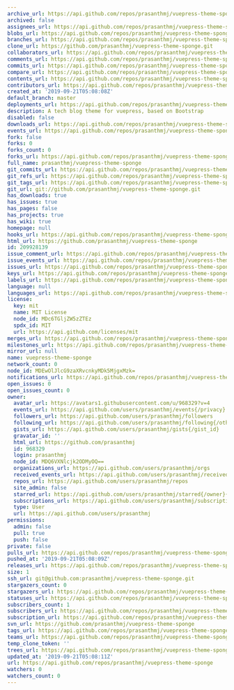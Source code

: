 ```yaml
---
archive_url: https://api.github.com/repos/prasanthmj/vuepress-theme-sponge/{archive_format}{/ref}
archived: false
assignees_url: https://api.github.com/repos/prasanthmj/vuepress-theme-sponge/assignees{/user}
blobs_url: https://api.github.com/repos/prasanthmj/vuepress-theme-sponge/git/blobs{/sha}
branches_url: https://api.github.com/repos/prasanthmj/vuepress-theme-sponge/branches{/branch}
clone_url: https://github.com/prasanthmj/vuepress-theme-sponge.git
collaborators_url: https://api.github.com/repos/prasanthmj/vuepress-theme-sponge/collaborators{/collaborator}
comments_url: https://api.github.com/repos/prasanthmj/vuepress-theme-sponge/comments{/number}
commits_url: https://api.github.com/repos/prasanthmj/vuepress-theme-sponge/commits{/sha}
compare_url: https://api.github.com/repos/prasanthmj/vuepress-theme-sponge/compare/{base}...{head}
contents_url: https://api.github.com/repos/prasanthmj/vuepress-theme-sponge/contents/{+path}
contributors_url: https://api.github.com/repos/prasanthmj/vuepress-theme-sponge/contributors
created_at: '2019-09-21T05:08:08Z'
default_branch: master
deployments_url: https://api.github.com/repos/prasanthmj/vuepress-theme-sponge/deployments
description: A tech blog theme for vuepress, based on Bootstrap
disabled: false
downloads_url: https://api.github.com/repos/prasanthmj/vuepress-theme-sponge/downloads
events_url: https://api.github.com/repos/prasanthmj/vuepress-theme-sponge/events
fork: false
forks: 0
forks_count: 0
forks_url: https://api.github.com/repos/prasanthmj/vuepress-theme-sponge/forks
full_name: prasanthmj/vuepress-theme-sponge
git_commits_url: https://api.github.com/repos/prasanthmj/vuepress-theme-sponge/git/commits{/sha}
git_refs_url: https://api.github.com/repos/prasanthmj/vuepress-theme-sponge/git/refs{/sha}
git_tags_url: https://api.github.com/repos/prasanthmj/vuepress-theme-sponge/git/tags{/sha}
git_url: git://github.com/prasanthmj/vuepress-theme-sponge.git
has_downloads: true
has_issues: true
has_pages: false
has_projects: true
has_wiki: true
homepage: null
hooks_url: https://api.github.com/repos/prasanthmj/vuepress-theme-sponge/hooks
html_url: https://github.com/prasanthmj/vuepress-theme-sponge
id: 209928139
issue_comment_url: https://api.github.com/repos/prasanthmj/vuepress-theme-sponge/issues/comments{/number}
issue_events_url: https://api.github.com/repos/prasanthmj/vuepress-theme-sponge/issues/events{/number}
issues_url: https://api.github.com/repos/prasanthmj/vuepress-theme-sponge/issues{/number}
keys_url: https://api.github.com/repos/prasanthmj/vuepress-theme-sponge/keys{/key_id}
labels_url: https://api.github.com/repos/prasanthmj/vuepress-theme-sponge/labels{/name}
language: null
languages_url: https://api.github.com/repos/prasanthmj/vuepress-theme-sponge/languages
license:
  key: mit
  name: MIT License
  node_id: MDc6TGljZW5zZTEz
  spdx_id: MIT
  url: https://api.github.com/licenses/mit
merges_url: https://api.github.com/repos/prasanthmj/vuepress-theme-sponge/merges
milestones_url: https://api.github.com/repos/prasanthmj/vuepress-theme-sponge/milestones{/number}
mirror_url: null
name: vuepress-theme-sponge
network_count: 0
node_id: MDEwOlJlcG9zaXRvcnkyMDk5MjgxMzk=
notifications_url: https://api.github.com/repos/prasanthmj/vuepress-theme-sponge/notifications{?since,all,participating}
open_issues: 0
open_issues_count: 0
owner:
  avatar_url: https://avatars1.githubusercontent.com/u/968329?v=4
  events_url: https://api.github.com/users/prasanthmj/events{/privacy}
  followers_url: https://api.github.com/users/prasanthmj/followers
  following_url: https://api.github.com/users/prasanthmj/following{/other_user}
  gists_url: https://api.github.com/users/prasanthmj/gists{/gist_id}
  gravatar_id: ''
  html_url: https://github.com/prasanthmj
  id: 968329
  login: prasanthmj
  node_id: MDQ6VXNlcjk2ODMyOQ==
  organizations_url: https://api.github.com/users/prasanthmj/orgs
  received_events_url: https://api.github.com/users/prasanthmj/received_events
  repos_url: https://api.github.com/users/prasanthmj/repos
  site_admin: false
  starred_url: https://api.github.com/users/prasanthmj/starred{/owner}{/repo}
  subscriptions_url: https://api.github.com/users/prasanthmj/subscriptions
  type: User
  url: https://api.github.com/users/prasanthmj
permissions:
  admin: false
  pull: true
  push: false
private: false
pulls_url: https://api.github.com/repos/prasanthmj/vuepress-theme-sponge/pulls{/number}
pushed_at: '2019-09-21T05:08:09Z'
releases_url: https://api.github.com/repos/prasanthmj/vuepress-theme-sponge/releases{/id}
size: 1
ssh_url: git@github.com:prasanthmj/vuepress-theme-sponge.git
stargazers_count: 0
stargazers_url: https://api.github.com/repos/prasanthmj/vuepress-theme-sponge/stargazers
statuses_url: https://api.github.com/repos/prasanthmj/vuepress-theme-sponge/statuses/{sha}
subscribers_count: 1
subscribers_url: https://api.github.com/repos/prasanthmj/vuepress-theme-sponge/subscribers
subscription_url: https://api.github.com/repos/prasanthmj/vuepress-theme-sponge/subscription
svn_url: https://github.com/prasanthmj/vuepress-theme-sponge
tags_url: https://api.github.com/repos/prasanthmj/vuepress-theme-sponge/tags
teams_url: https://api.github.com/repos/prasanthmj/vuepress-theme-sponge/teams
temp_clone_token: ''
trees_url: https://api.github.com/repos/prasanthmj/vuepress-theme-sponge/git/trees{/sha}
updated_at: '2019-09-21T05:08:11Z'
url: https://api.github.com/repos/prasanthmj/vuepress-theme-sponge
watchers: 0
watchers_count: 0
---
```


